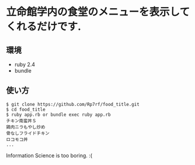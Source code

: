 # 立命館学内の食堂のメニューを表示してくれるだけです.

## 環境
- ruby 2.4 
- bundle 


## 使い方
```
$ git clone https://github.com/Rp7rf/food_title.git
$ cd food_title
$ ruby app.rb or bundle exec ruby app.rb
チキン南蛮丼Ｓ
鶏肉ニラもやし炒め
骨なしフライドチキン
ロコモコ丼
...
```

Information Science is too boring. :(
